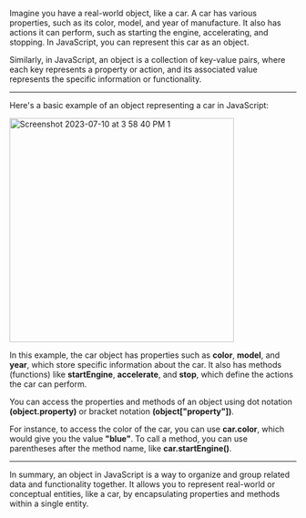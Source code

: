 Imagine you have a real-world object, like a car. A car has various properties, such as its color, model, and year of manufacture. It also has actions it can perform, such as starting the engine, accelerating, and stopping. In JavaScript, you can represent this car as an object.

Similarly, in JavaScript, an object is a collection of key-value pairs, where each key represents a property or action, and its associated value represents the specific information or functionality.


***
Here's a basic example of an object representing a car in JavaScript:

<img width="394" alt="Screenshot 2023-07-10 at 3 58 40 PM 1" src="https://github.com/ERA-Solutions-LLC/JavaScript-Intermediate-Assignments/assets/92329761/daca1961-d6c9-430c-b0ec-e9569c3f62c0">



In this example, the car object has properties such as **color**, **model**, and **year**, which store specific information about the car. It also has methods (functions) like **startEngine**, **accelerate**, and **stop**, which define the actions the car can perform.

You can access the properties and methods of an object using dot notation **(object.property)** or bracket notation **(object["property"])**.

For instance, to access the color of the car, you can use **car.color**, which would give you the value **"blue"**. To call a method, you can use parentheses after the method name, like **car.startEngine()**.

***


In summary, an object in JavaScript is a way to organize and group related data and functionality together. It allows you to represent real-world or conceptual entities, like a car, by encapsulating properties and methods within a single entity.
